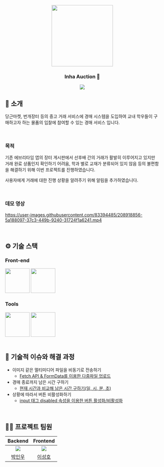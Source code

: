 <div align="center">

<!-- logo -->
<img src="https://user-images.githubusercontent.com/83394485/208913142-324ab743-808b-4e9d-9d6d-d2f967d0baa3.png" width="200"/>

### Inha Auction 🚚
[<img src="https://img.shields.io/badge/프로젝트 기간-2022.04.01~2022.06.12-blue?style=flat&logoColor=white" />]()

</div> 

## 📝 소개
당근마켓, 번개장터 등의 중고 거래 서비스에 경매 시스템을 도입하여 교내 학우들이 구매하고자 하는 물품의 입찰에 참여할 수 있는 경매 서비스 입니다.

<br />

### 목적
기존 에브리타임 앱의 장터 게시판에서 선후배 간의 거래가 활발히 이루어지고 있지만 거래 완료 상품인지 확인하기 어려움, 학과 별로 교재가 분류되어 있지 않음 등의 불편함을 해결하기 위해 이번 프로젝트를 진행하였습니다.

사용자에게 거래에 대한 진행 상황을 알려주기 위해 알림을 추가하였습니다.

<br />

### 데모 영상
https://user-images.githubusercontent.com/83394485/208918856-5a188097-37c3-449b-9240-31724f1a6241.mp4

<br />

## ⚙ 기술 스택
### Front-end
<div>
<img src="https://github.com/yewon-Noh/readme-template/blob/main/skills/JavaScript.png?raw=true" width="80">
<img src="https://github.com/yewon-Noh/readme-template/blob/main/skills/JWT.png?raw=true" width="80">
</div>

### Tools
<div>
<img src="https://github.com/yewon-Noh/readme-template/blob/main/skills/Github.png?raw=true" width="80">
<img src="https://github.com/yewon-Noh/readme-template/blob/main/skills/Notion.png?raw=true" width="80">
</div>

<br />

## 🤔 기술적 이슈와 해결 과정
- 이미지 같은 멀티미디어 파일을 비동기로 전송하기
    - [Fetch API & FormData를 이용한 다중파일 업로드](https://leeseong010.tistory.com/14)
- 경매 종료까지 남은 시간 구하기
    - [현재 시간과 비교해 남은 시간 구하기(일, 시, 분, 초)](https://leeseong010.tistory.com/15)
- 상황에 따라서 버튼 비활성화하기
    - [input 태그 disabled 속성을 이용한 버튼 활성화/비활성화](https://leeseong010.tistory.com/16)
    
<br />

## 💁‍♂️ 프로젝트 팀원
|Backend|Frontend|
|:---:|:---:|
| ![](https://github.com/bestinwoo.png?size=120) | ![](https://github.com/SeongHo-C.png?size=120) |
|[박인우](https://github.com/bestinwoo)|[이성호](https://github.com/SeongHo-C)|

